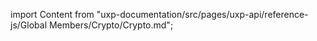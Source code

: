 
import Content from "uxp-documentation/src/pages/uxp-api/reference-js/Global Members/Crypto/Crypto.md";

<Content query="product=photoshop"/>
